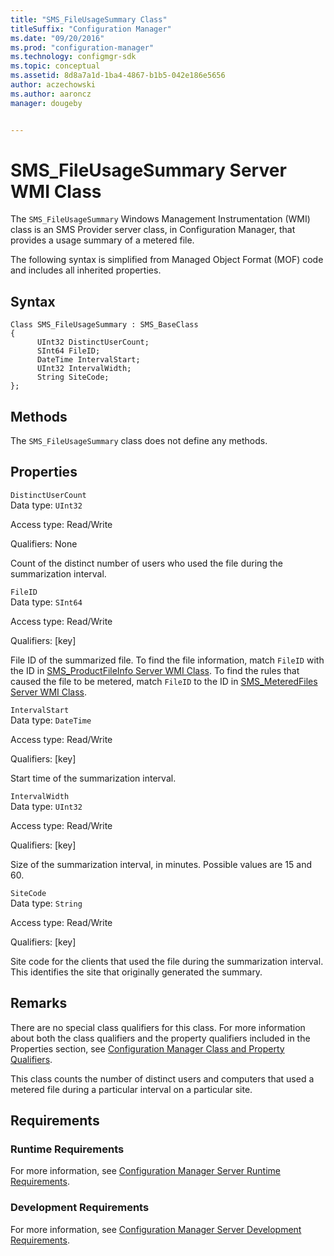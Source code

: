 ```yaml
---
title: "SMS_FileUsageSummary Class"
titleSuffix: "Configuration Manager"
ms.date: "09/20/2016"
ms.prod: "configuration-manager"
ms.technology: configmgr-sdk
ms.topic: conceptual
ms.assetid: 8d8a7a1d-1ba4-4867-b1b5-042e186e5656
author: aczechowski
ms.author: aaroncz
manager: dougeby


---
```

# SMS_FileUsageSummary Server WMI Class
The `SMS_FileUsageSummary` Windows Management Instrumentation (WMI) class is an SMS Provider server class, in Configuration Manager, that provides a usage summary of a metered file.  

 The following syntax is simplified from Managed Object Format (MOF) code and includes all inherited properties.  

## Syntax  

```  
Class SMS_FileUsageSummary : SMS_BaseClass  
{  
      UInt32 DistinctUserCount;  
      SInt64 FileID;  
      DateTime IntervalStart;  
      UInt32 IntervalWidth;  
      String SiteCode;  
};  
```  

## Methods  
 The `SMS_FileUsageSummary` class does not define any methods.  

## Properties  
 `DistinctUserCount`  
 Data type: `UInt32`  

 Access type: Read/Write  

 Qualifiers: None  

 Count of the distinct number of users who used the file during the summarization interval.  

 `FileID`  
 Data type: `SInt64`  

 Access type: Read/Write  

 Qualifiers: [key]  

 File ID of the summarized file. To find the file information, match `FileID` with the ID in [SMS_ProductFileInfo Server WMI Class](../../../develop/reference/apps/sms_productfileinfo-server-wmi-class.md). To find the rules that caused the file to be metered, match `FileID` to the ID in [SMS_MeteredFiles Server WMI Class](../../../develop/reference/apps/sms_meteredfiles-server-wmi-class.md).  

 `IntervalStart`  
 Data type: `DateTime`  

 Access type: Read/Write  

 Qualifiers: [key]  

 Start time of the summarization interval.  

 `IntervalWidth`  
 Data type: `UInt32`  

 Access type: Read/Write  

 Qualifiers: [key]  

 Size of the summarization interval, in minutes. Possible values are 15 and 60.  

 `SiteCode`  
 Data type: `String`  

 Access type: Read/Write  

 Qualifiers: [key]  

 Site code for the clients that used the file during the summarization interval. This identifies the site that originally generated the summary.  

## Remarks  
 There are no special class qualifiers for this class. For more information about both the class qualifiers and the property qualifiers included in the Properties section, see [Configuration Manager Class and Property Qualifiers](../../../develop/reference/misc/class-and-property-qualifiers.md).  

 This class counts the number of distinct users and computers that used a metered file during a particular interval on a particular site.  

## Requirements  

### Runtime Requirements  
 For more information, see [Configuration Manager Server Runtime Requirements](../../../develop/core/reqs/server-runtime-requirements.md).  

### Development Requirements  
 For more information, see [Configuration Manager Server Development Requirements](../../../develop/core/reqs/server-development-requirements.md).  
